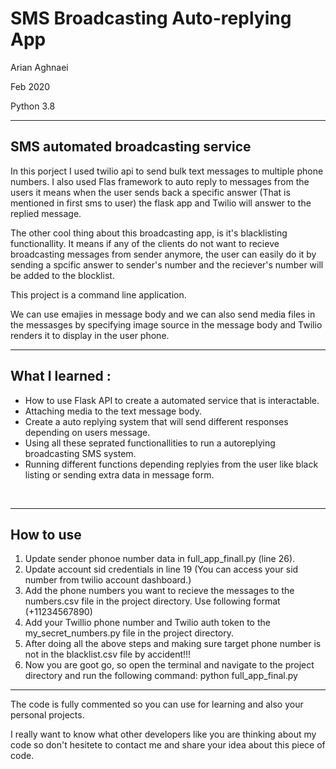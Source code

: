 
<h1>SMS Broadcasting Auto-replying App</h1>
<p>Arian Aghnaei</p>
<p>Feb 2020</p>
<p>Python 3.8</p>
<hr />
<h2>SMS automated broadcasting service</h2>
<p>In this porject I used twilio api to send bulk text messages to multiple phone numbers. I also used Flas framework to auto reply to messages from the users it means when the user sends back a specific answer (That is mentioned in first sms to user) the flask app and Twilio will answer to the replied message.</p>
<p>The other cool thing about this broadcasting app, is it's blacklisting functionallity. It means if any of the clients do not want to recieve broadcasting messages from sender anymore, the user can easily do it by sending a spcific answer to sender's number and the reciever's number will be added to the blocklist.</p>
<p>This project is a command line application.</p>

<p>We can use emajies in message body and we can also send media files in the messasges by specifying image source in the message body and Twilio renders it to display in the user phone.</p>
<hr />
<h2>What I learned :</h2>
<ul>
  <li>How to use Flask API to create a automated service that is interactable.</li>
  <li>Attaching media to the text message body.</li>
  <li>Create a auto replying system that will send different responses depending on users message.</li>
  <li>Using all these seprated functionallities to run a autoreplying broadcasting SMS system.</li>
  <li>Running different functions depending replyies from the user like black listing or sending extra data in  message form.</li>
</ul>
<br>
<hr />
<h2>How to use</h2>
<ol>
  <li>Update sender phonoe number data in full_app_finall.py (line 26).</li>
  <li>Update account sid credentials in line 19 (You can access your sid number from twilio account dashboard.)</li>
  <li>Add the phone numbers you want to recieve the messages to the numbers.csv file in the project directory. Use following format (+11234567890)</li>
  <li>Add your Twillio phone number and Twilio auth token to the my_secret_numbers.py file in the project directory.</li>
  <li>After doing all the above steps and making sure target phone number is not in the blacklist.csv file by accident!!!</li>
  <li>Now you are goot go, so open the terminal and navigate to the project directory and run the following command:    python full_app_final.py</li>
</ol>
<hr />
<p>The code is fully commented so you can use for learning and also your personal projects.</p>
<p>I really want to know what other developers like you are thinking about my code so don't hesitete to contact me and share your idea about this piece of code.</p>
